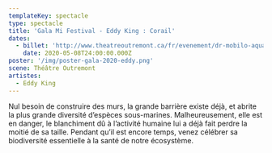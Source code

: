 ```yaml
---
templateKey: spectacle
type: spectacle
title: 'Gala Mi Festival - Eddy King : Corail'
dates: 
  - billet: 'http://www.theatreoutremont.ca/fr/evenement/dr-mobilo-aquafest-gala-deddy-king-corail/'
    date: 2020-05-08T24:00:00.000Z
poster: '/img/poster-gala-2020-eddy.png'
scene: Théâtre Outremont
artistes:
  - Eddy King
---
```

Nul besoin de construire des murs, la grande barrière existe déjà, et abrite la plus grande diversité d’espèces sous-marines. Malheureusement, elle est en danger, le blanchiment dû à l’activité humaine lui a déjà fait perdre la moitié de sa taille. Pendant qu’il est encore temps, venez célébrer sa biodiversité essentielle à la santé de notre écosystème. 
